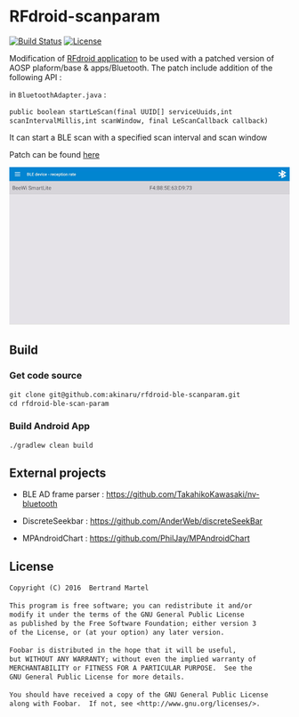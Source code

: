 # RFdroid-scanparam

[![Build Status](https://travis-ci.org/akinaru/rfdroid-ble-scanparam.svg?branch=master)](https://travis-ci.org/akinaru/rfdroid-ble-scanparam)
[![License](http://badge.kloud51.com/pypi/l/html2text.svg)](LICENSE.md)

Modification of <a href="https://github.com/akinaru/RFdroid">RFdroid application</a> to be used with a patched version of AOSP plaform/base & apps/Bluetooth.
The patch include addition of the following API : 

in `BluetoothAdapter.java` : 
```
public boolean startLeScan(final UUID[] serviceUuids,int scanIntervalMillis,int scanWindow, final LeScanCallback callback) 
```

It can start a BLE scan with a specified scan interval and scan window

Patch can be found <a href="https://github.com/username/repo/blob/master/patch">here</a>

![screenshot](screen/screen.gif)

## Build

### Get code source

```
git clone git@github.com:akinaru/rfdroid-ble-scanparam.git
cd rfdroid-ble-scan-param
```

### Build Android App

```
./gradlew clean build
```

## External projects

* BLE AD frame parser : https://github.com/TakahikoKawasaki/nv-bluetooth

* DiscreteSeekbar : https://github.com/AnderWeb/discreteSeekBar

* MPAndroidChart : https://github.com/PhilJay/MPAndroidChart

## License

```
Copyright (C) 2016  Bertrand Martel

This program is free software; you can redistribute it and/or
modify it under the terms of the GNU General Public License
as published by the Free Software Foundation; either version 3
of the License, or (at your option) any later version.

Foobar is distributed in the hope that it will be useful,
but WITHOUT ANY WARRANTY; without even the implied warranty of
MERCHANTABILITY or FITNESS FOR A PARTICULAR PURPOSE.  See the
GNU General Public License for more details.

You should have received a copy of the GNU General Public License
along with Foobar.  If not, see <http://www.gnu.org/licenses/>.
```